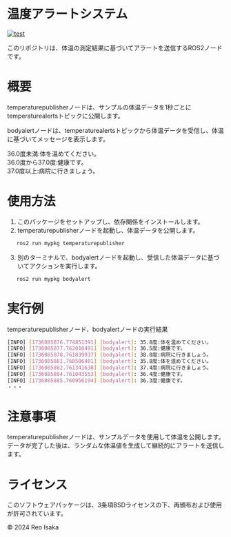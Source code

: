 # 温度アラートシステム

[![test](https://github.com/reo422/mypkg/actions/workflows/test.yml/badge.svg)](https://github.com/reo422/mypkg/actions/workflows/test.yml)

このリポジトリは、体温の測定結果に基づいてアラートを送信するROS2ノードです。

# 概要
temperaturepublisherノードは、サンプルの体温データを1秒ごとにtemperaturealertsトピックに公開します。

bodyalertノードは、temperaturealertsトピックから体温データを受信し、体温に基づいてメッセージを表示します。

  36.0度未満:体を温めてください。<br>36.0度から37.0度:健康です。<br>37.0度以上:病院に行きましょう。

# 使用方法
1. このパッケージをセットアップし、依存関係をインストールします。
2. temperaturepublisherノードを起動し、体温データを公開します。
```bash
   ros2 run mypkg temperaturepublisher
```
3. 別のターミナルで、bodyalertノードを起動し、受信した体温データに基づいてアクションを実行します。
```bash
   ros2 run mypkg bodyalert
```

# 実行例
temperaturepublisherノード、bodyalertノードの実行結果
```bash
[INFO] [1736085876.774851391] [bodyalert]: 35.8度:体を温めてください。
[INFO] [1736085877.762016491] [bodyalert]: 36.5度:健康です。
[INFO] [1736085878.761839937] [bodyalert]: 38.0度:病院に行きましょう。
[INFO] [1736085881.760506401] [bodyalert]: 35.8度:体を温めてください。
[INFO] [1736085882.761341638] [bodyalert]: 37.4度:病院に行きましょう。
[INFO] [1736085884.761043553] [bodyalert]: 36.4度:健康です。
[INFO] [1736085885.760956194] [bodyalert]: 36.3度:健康です。
・・・
```
# 注意事項
temperaturepublisherノードは、サンプルデータを使用して体温を公開します。データが完了した後は、ランダムな体温値を生成して継続的にアラートを送信します。
# ライセンス
このソフトウェアパッケージは、3条項BSDライセンスの下、再頒布および使用が許可されています。

© 2024 Reo Isaka
